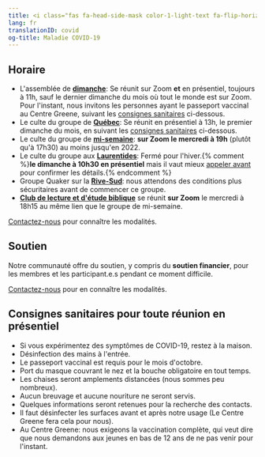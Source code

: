 ```yaml
---
title: <i class="fas fa-head-side-mask color-1-light-text fa-flip-horizontal"></i> Maladie COVID-19
lang: fr
translationID: covid
og-title: Maladie COVID-19
---
```

## Horaire
* L'assemblée de [**dimanche**](/coordonnées): Se réunit sur Zoom **et** en présentiel, toujours à 11h, sauf le dernier dimanche du mois où tout le monde est sur Zoom. Pour l'instant, nous invitons les personnes ayant le passeport vaccinal au Centre Greene, suivant les [consignes sanitaires](#consignes) ci-dessous.
* Le culte du groupe de [**Québec**](/québec): Se réunit en présentiel à 13h, le premier dimanche du mois, en suivant les [consignes sanitaires](#consignes) ci-dessous.
* Le culte du groupe de [**mi-semaine**](/mi-semaine): **sur Zoom le mercredi à 19h** (plutôt qu'à 17h30) au moins jusqu'en 2022.
* Le culte du groupe aux [**Laurentides**](/laurentides): Fermé pour l'hiver.{% comment %}**le dimanche à 10h30 en présentiel** mais il vaut mieux [appeler avant](/laurentides#contact) pour confirmer les détails.{% endcomment %}
* Groupe Quaker sur la [**Rive-Sud**](/rive-sud): nous attendons des conditions plus sécuritaires avant de commencer ce groupe.
* [**Club de lecture et d'étude biblique**](/nouveau/lecture_bible.html) se réunit **sur Zoom** le mercredi à 18h15 au même lien que le groupe de mi-semaine.

[Contactez-nous](/contact-fr.html) pour connaître les modalités.

## Soutien
Notre communauté offre du soutien, y compris du **soutien financier**, pour les membres et les participant.e.s pendant ce moment difficile.

[Contactez-nous](/contact-fr.html) pour en connaître les modalités.

## Consignes sanitaires pour toute réunion en présentiel <span class="stanchor"><a name="consignes"></a></span>
* Si vous expérimentez des symptômes de COVID-19, restez à la maison.
* Désinfection des mains à l'entrée.
* Le passeport vaccinal est requis pour le mois d'octobre.
* Port du masque couvrant le nez et la bouche obligatoire en tout temps.
* Les chaises seront amplements distancées (nous sommes peu nombreux).
* Aucun breuvage et aucune nouriture ne seront servis.
* Quelques informations seront retenues pour la recherche des contacts.
* Il faut désinfecter les surfaces avant et après notre usage (Le Centre Greene fera cela pour nous).
* Au Centre Greene: nous exigeons la vaccination complète, qui veut dire que nous demandons aux jeunes en bas de 12 ans de ne pas venir pour l'instant.
